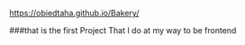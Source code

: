 https://obiedtaha.github.io/Bakery/

###that is the first Project That I do at my way to be frontend 
